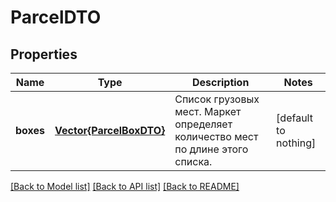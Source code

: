 # ParcelDTO


## Properties
Name | Type | Description | Notes
------------ | ------------- | ------------- | -------------
**boxes** | [**Vector{ParcelBoxDTO}**](ParcelBoxDTO.md) | Список грузовых мест. Маркет определяет количество мест по длине этого списка. | [default to nothing]


[[Back to Model list]](../README.md#models) [[Back to API list]](../README.md#api-endpoints) [[Back to README]](../README.md)


